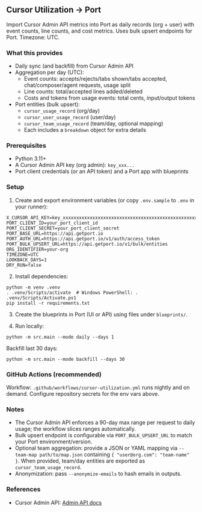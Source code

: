 ## Cursor Utilization → Port 

Import Cursor Admin API metrics into Port as daily records (org + user) with event counts, line counts, and cost metrics. Uses bulk upsert endpoints for Port. Timezone: UTC.

### What this provides
- Daily sync (and backfill) from Cursor Admin API
- Aggregation per day (UTC):
  - Event counts: accepts/rejects/tabs shown/tabs accepted, chat/composer/agent requests, usage split
  - Line counts: total/accepted lines added/deleted
  - Costs and tokens from usage events: total cents, input/output tokens
- Port entities (bulk upsert):
  - `cursor_usage_record` (org/day)
  - `cursor_user_usage_record` (user/day)
  - `cursor_team_usage_record` (team/day, optional mapping)
  - Each includes a `breakdown` object for extra details

### Prerequisites
- Python 3.11+
- A Cursor Admin API key (org admin): `key_xxx...`
- Port client credentials (or an API token) and a Port app with blueprints

### Setup
1) Create and export environment variables (or copy `.env.sample` to `.env` in your runner):

```
X_CURSOR_API_KEY=key_xxxxxxxxxxxxxxxxxxxxxxxxxxxxxxxxxxxxxxxxxxxxxxxxxxxxxxxxxxxxxxxx
PORT_CLIENT_ID=your_port_client_id
PORT_CLIENT_SECRET=your_port_client_secret
PORT_BASE_URL=https://api.getport.io
PORT_AUTH_URL=https://api.getport.io/v1/auth/access_token
PORT_BULK_UPSERT_URL=https://api.getport.io/v1/bulk/entities
ORG_IDENTIFIER=your-org
TIMEZONE=UTC
LOOKBACK_DAYS=1
DRY_RUN=false
```

2) Install dependencies:

```
python -m venv .venv
. .venv/Scripts/activate  # Windows PowerShell: . .venv/Scripts/Activate.ps1
pip install -r requirements.txt
```

3) Create the blueprints in Port (UI or API) using files under `blueprints/`.

4) Run locally:

```
python -m src.main --mode daily --days 1
```

Backfill last 30 days:

```
python -m src.main --mode backfill --days 30
```

### GitHub Actions (recommended)
Workflow: `.github/workflows/cursor-utilization.yml` runs nightly and on demand. Configure repository secrets for the env vars above.

### Notes
- The Cursor Admin API enforces a 90-day max range per request to daily usage; the workflow slices ranges automatically.
- Bulk upsert endpoint is configurable via `PORT_BULK_UPSERT_URL` to match your Port environment/version.
- Optional team aggregation: provide a JSON or YAML mapping via `--team-map path/to/map.json` containing `{ "user@org.com": "team-name" }`. When provided, team/day entities are exported as `cursor_team_usage_record`.
- Anonymization: pass `--anonymize-emails` to hash emails in outputs.

### References
- Cursor Admin API: [Admin API docs](https://docs.cursor.com/en/account/teams/admin-api)



